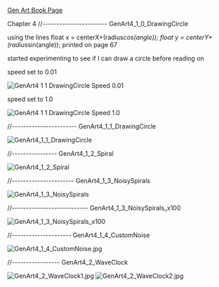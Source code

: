 [Gen Art Book Page](http://zenbullets.com/blog/?page_id=799)

Chapter 4
//-----------------------
GenArt4_1_0_DrawingCircle

using the lines
float x = centerX+(radius*cos(angle));
float y = centerY+(radius*sin(angle));
printed on page 67

started experimenting to see if I can draw a circle before reading on

speed set to 0.01

![GenArt4 1 1 DrawingCircle Speed 0.01](https://github.com/Draedus/GenArt/raw/master/Chapter%204/GenArt4_1_0_DrawingCircle/GenArt4_1_1_DrawingCircle_speed-0.01.jpg)


speed set to 1.0

![GenArt4 1 1 DrawingCircle Speed 1.0](https://github.com/Draedus/GenArt/raw/master/Chapter%204/GenArt4_1_0_DrawingCircle/GenArt4_1_1_DrawingCircle_speed-1.0.jpg)

//-----------------------
GenArt4_1_1_DrawingCircle

![GenArt4_1_1_DrawingCircle](https://github.com/Draedus/GenArt/raw/master/Chapter%204/GenArt4_1_1_DrawingCircle/GenArt4_1_1_DrawingCircle.jpg)

//----------------
GenArt4_1_2_Spiral

![GenArt4_1_2_Spiral](https://github.com/Draedus/GenArt/raw/master/Chapter%204/GenArt4_1_2_Spiral/GenArt4_1_2_Spiral.jpg)

//----------------------
GenArt4_1_3_NoisySpirals

![GenArt4_1_3_NoisySpirals](https://github.com/Draedus/GenArt/raw/master/Chapter%204/GenArt4_1_3_NoisySpirals/GenArt4_1_3_NoisySpirals.jpg)


//---------------------------
GenArt4_1_3_NoisySpirals_x100

![GenArt4_1_3_NoisySpirals_x100](https://github.com/Draedus/GenArt/raw/master/Chapter%204/GenArt4_1_3_NoisySpirals_x100/GenArt4_1_3_NoisySpirals_x100.jpg)


//---------------------
GenArt4_1_4_CustomNoise

![GenArt4_1_4_CustomNoise.jpg](https://github.com/Draedus/GenArt/raw/master/Chapter%204/GenArt4_1_4_CustomNoise/GenArt4_1_4_CustomNoise.jpg)



//-----------------
GenArt4_2_WaveClock

![GenArt4_2_WaveClock1.jpg](https://github.com/Draedus/GenArt/raw/master/Chapter%204/GenArt4_2_Waveclock/GenArt4_2_WaveClock1.jpg)
![GenArt4_2_WaveClock2.jpg](https://github.com/Draedus/GenArt/raw/master/Chapter%204/GenArt4_2_Waveclock/GenArt4_2_WaveClock2.jpg)

